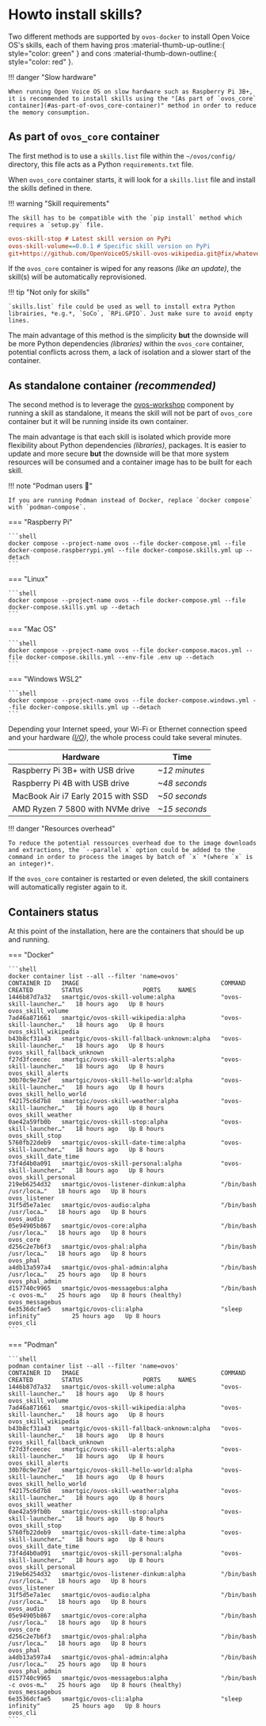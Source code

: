 # Howto install skills?

Two different methods are supported by `ovos-docker` to install Open Voice OS's skills, each of them having pros :material-thumb-up-outline:{ style="color: green" } and cons :material-thumb-down-outline:{ style="color: red" }.

!!! danger "Slow hardware"

    When running Open Voice OS on slow hardware such as Raspberry Pi 3B+, it is recommended to install skills using the "[As part of `ovos_core` container](#as-part-of-ovos_core-container)" method in order to reduce the memory consumption.

## As part of `ovos_core` container

The first method is to use a `skills.list` file within the `~/ovos/config/` directory, this file acts as a Python `requirements.txt` file.

When `ovos_core` container starts, it will look for a `skills.list` file and install the skills defined in there.

!!! warning "Skill requirements"

    The skill has to be compatible with the `pip install` method which requires a `setup.py` file.

```ini title="skills.list"
ovos-skill-stop # Latest skill version on PyPi
ovos-skill-volume==0.0.1 # Specific skill version on PyPi
git+https://github.com/OpenVoiceOS/skill-ovos-wikipedia.git@fix/whatever # Specific skill's branch on GitHub
```

If the `ovos_core` container is wiped for any reasons *(like an update)*, the skill(s) will be automatically reprovisioned.

!!! tip "Not only for skills"

    `skills.list` file could be used as well to install extra Python librairies, *e.g.*, `SoCo`, `RPi.GPIO`. Just make sure to avoid empty lines.

The main advantage of this method is the simplicity **but** the downside will be more Python dependencies *(libraries)* within the `ovos_core` container, potential conflicts across them, a lack of isolation and a slower start of the container.

## As standalone container *(recommended)*

The second method is to leverage the [ovos-workshop](../../../about/glossary/components.md#ovos-workshop) component by running a skill as standalone, it means the skill will not be part of `ovos_core` container but it will be running inside its own container.

The main advantage is that each skill is isolated which provide more flexibility about Python dependencies *(libraries)*, packages. It is easier to update and more secure **but** the downside will be that more system resources will be consumed and a container image has to be built for each skill.

!!! note "Podman users :muscle:"

    If you are running Podman instead of Docker, replace `docker compose` with `podman-compose`.

=== "Raspberry Pi"

    ```shell
    docker compose --project-name ovos --file docker-compose.yml --file docker-compose.raspberrypi.yml --file docker-compose.skills.yml up --detach
    ```

=== "Linux"

    ```shell
    docker compose --project-name ovos --file docker-compose.yml --file docker-compose.skills.yml up --detach
    ```

=== "Mac OS"

    ```shell
    docker compose --project-name ovos --file docker-compose.macos.yml --file docker-compose.skills.yml --env-file .env up --detach
    ```

=== "Windows WSL2"

    ```shell
    docker compose --project-name ovos --file docker-compose.windows.yml --file docker-compose.skills.yml up --detach
    ```

Depending your Internet speed, your Wi-Fi or Ethernet connection speed and your hardware *([I/O](https://en.wikipedia.org/wiki/Input/output))*, the whole process could take several minutes.

| Hardware                           | Time           |
| ---------------------------------- | -------------- |
| Raspberry Pi 3B+ with USB drive    | *~12 minutes*  |
| Raspberry Pi 4B with USB drive     | *~48 seconds*  |
| MacBook Air i7 Early 2015 with SSD | *~50 seconds*  |
| AMD Ryzen 7 5800 with NVMe drive   | *~15 seconds*  |

!!! danger "Resources overhead"

    To reduce the potential ressources overhead due to the image downloads and extractions, the `--parallel x` option could be added to the command in order to process the images by batch of `x` *(where `x` is an integer)*.

If the `ovos_core` container is restarted or even deleted, the skill containers will automatically register again to it.

## Containers status

At this point of the installation, here are the containers that should be up and running.

=== "Docker"

    ```shell
    docker container list --all --filter 'name=ovos'
    CONTAINER ID   IMAGE                                        COMMAND                  CREATED        STATUS                 PORTS     NAMES
    1446b87d7a32   smartgic/ovos-skill-volume:alpha             "ovos-skill-launcher…"   18 hours ago   Up 8 hours                       ovos_skill_volume
    7ad46a871661   smartgic/ovos-skill-wikipedia:alpha          "ovos-skill-launcher…"   18 hours ago   Up 8 hours                       ovos_skill_wikipedia
    b43b8cf31a43   smartgic/ovos-skill-fallback-unknown:alpha   "ovos-skill-launcher…"   18 hours ago   Up 8 hours                       ovos_skill_fallback_unknown
    f27d3fceecec   smartgic/ovos-skill-alerts:alpha             "ovos-skill-launcher…"   18 hours ago   Up 8 hours                       ovos_skill_alerts
    30b70c9e72ef   smartgic/ovos-skill-hello-world:alpha        "ovos-skill-launcher…"   18 hours ago   Up 8 hours                       ovos_skill_hello_world
    f42175c6d7b8   smartgic/ovos-skill-weather:alpha            "ovos-skill-launcher…"   18 hours ago   Up 8 hours                       ovos_skill_weather
    0ae42a59fb0b   smartgic/ovos-skill-stop:alpha               "ovos-skill-launcher…"   18 hours ago   Up 8 hours                       ovos_skill_stop
    5760fb22deb9   smartgic/ovos-skill-date-time:alpha          "ovos-skill-launcher…"   18 hours ago   Up 8 hours                       ovos_skill_date_time
    73f4d4b0a091   smartgic/ovos-skill-personal:alpha           "ovos-skill-launcher…"   18 hours ago   Up 8 hours                       ovos_skill_personal
    219eb6254d32   smartgic/ovos-listener-dinkum:alpha          "/bin/bash /usr/loca…"   18 hours ago   Up 8 hours                       ovos_listener
    31f5d5e7a1ec   smartgic/ovos-audio:alpha                    "/bin/bash /usr/loca…"   18 hours ago   Up 8 hours                       ovos_audio
    05e94905b867   smartgic/ovos-core:alpha                     "/bin/bash /usr/loca…"   18 hours ago   Up 8 hours                       ovos_core
    d256c2e7b6f3   smartgic/ovos-phal:alpha                     "/bin/bash /usr/loca…"   18 hours ago   Up 8 hours                       ovos_phal
    a4db13a597a4   smartgic/ovos-phal-admin:alpha               "/bin/bash /usr/loca…"   25 hours ago   Up 8 hours                       ovos_phal_admin
    d157740c9965   smartgic/ovos-messagebus:alpha               "/bin/bash -c ovos-m…"   25 hours ago   Up 8 hours (healthy)             ovos_messagebus
    6e3536dcfae5   smartgic/ovos-cli:alpha                      "sleep infinity"         25 hours ago   Up 8 hours                       ovos_cli
    ```

=== "Podman"

    ```shell
    podman container list --all --filter 'name=ovos'
    CONTAINER ID   IMAGE                                        COMMAND                  CREATED        STATUS                 PORTS     NAMES
    1446b87d7a32   smartgic/ovos-skill-volume:alpha             "ovos-skill-launcher…"   18 hours ago   Up 8 hours                       ovos_skill_volume
    7ad46a871661   smartgic/ovos-skill-wikipedia:alpha          "ovos-skill-launcher…"   18 hours ago   Up 8 hours                       ovos_skill_wikipedia
    b43b8cf31a43   smartgic/ovos-skill-fallback-unknown:alpha   "ovos-skill-launcher…"   18 hours ago   Up 8 hours                       ovos_skill_fallback_unknown
    f27d3fceecec   smartgic/ovos-skill-alerts:alpha             "ovos-skill-launcher…"   18 hours ago   Up 8 hours                       ovos_skill_alerts
    30b70c9e72ef   smartgic/ovos-skill-hello-world:alpha        "ovos-skill-launcher…"   18 hours ago   Up 8 hours                       ovos_skill_hello_world
    f42175c6d7b8   smartgic/ovos-skill-weather:alpha            "ovos-skill-launcher…"   18 hours ago   Up 8 hours                       ovos_skill_weather
    0ae42a59fb0b   smartgic/ovos-skill-stop:alpha               "ovos-skill-launcher…"   18 hours ago   Up 8 hours                       ovos_skill_stop
    5760fb22deb9   smartgic/ovos-skill-date-time:alpha          "ovos-skill-launcher…"   18 hours ago   Up 8 hours                       ovos_skill_date_time
    73f4d4b0a091   smartgic/ovos-skill-personal:alpha           "ovos-skill-launcher…"   18 hours ago   Up 8 hours                       ovos_skill_personal
    219eb6254d32   smartgic/ovos-listener-dinkum:alpha          "/bin/bash /usr/loca…"   18 hours ago   Up 8 hours                       ovos_listener
    31f5d5e7a1ec   smartgic/ovos-audio:alpha                    "/bin/bash /usr/loca…"   18 hours ago   Up 8 hours                       ovos_audio
    05e94905b867   smartgic/ovos-core:alpha                     "/bin/bash /usr/loca…"   18 hours ago   Up 8 hours                       ovos_core
    d256c2e7b6f3   smartgic/ovos-phal:alpha                     "/bin/bash /usr/loca…"   18 hours ago   Up 8 hours                       ovos_phal
    a4db13a597a4   smartgic/ovos-phal-admin:alpha               "/bin/bash /usr/loca…"   25 hours ago   Up 8 hours                       ovos_phal_admin
    d157740c9965   smartgic/ovos-messagebus:alpha               "/bin/bash -c ovos-m…"   25 hours ago   Up 8 hours (healthy)             ovos_messagebus
    6e3536dcfae5   smartgic/ovos-cli:alpha                      "sleep infinity"         25 hours ago   Up 8 hours                       ovos_cli
    ```
